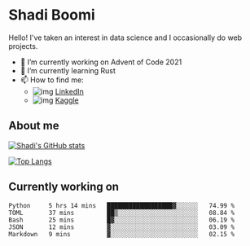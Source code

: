 # Shadi Boomi

Hello! I've taken an interest in data science and I occasionally do web projects.

- 🔭 I’m currently working on Advent of Code 2021
- 🌱 I’m currently learning Rust
- 📫 How to find me: 
  - ![img](https://www.linkedin.com/favicon.ico) [LinkedIn](https://www.linkedin.com/in/shadiboomi/)
  - ![img](https://www.kaggle.com/static/images/favicon.ico) [Kaggle](https://www.kaggle.com/sboomi)

##  About me

[![Shadi's GitHub stats](https://github-readme-stats.vercel.app/api?username=sboomi&show_icons=true&theme=radical)](https://github.com/anuraghazra/github-readme-stats)

[![Top Langs](https://github-readme-stats.vercel.app/api/top-langs/?username=sboomi&layout=compact&theme=default)](https://github.com/anuraghazra/github-readme-stats)

## Currently working on

<!--START_SECTION:waka-->
```text
Python     5 hrs 14 mins   ██████████████████▓░░░░░░   74.99 % 
TOML       37 mins         ██▒░░░░░░░░░░░░░░░░░░░░░░   08.84 % 
Bash       25 mins         █▓░░░░░░░░░░░░░░░░░░░░░░░   06.19 % 
JSON       12 mins         ▓░░░░░░░░░░░░░░░░░░░░░░░░   03.09 % 
Markdown   9 mins          ▓░░░░░░░░░░░░░░░░░░░░░░░░   02.15 % 
```
<!--END_SECTION:waka-->
